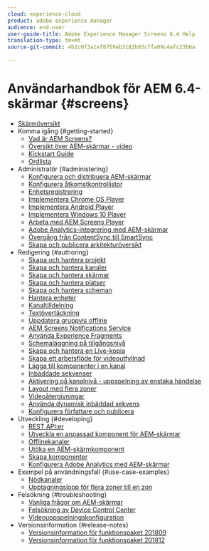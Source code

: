 ```yaml
---
cloud: experience-cloud
product: adobe experience manager
audience: end-user
user-guide-title: Adobe Experience Manager Screens 6.4 Help
translation-type: tm+mt
source-git-commit: 4b2c0f3a1ef8759eb3182b93cffa09c4afc23b6a

---
```



# Användarhandbok för AEM 6.4-skärmar {#screens}

+ [Skärmöversikt](home.md)
+ Komma igång {#getting-started}
   + [Vad är AEM Screens?](aem-screens-introduction.md)
   + [Översikt över AEM-skärmar - video](screens-concepts-feature-video-understand.md)
   + [Kickstart Guide](kickstart-for-aem-screens.md)
   + [Ordlista](screens-glossary.md)
+ Administratör {#administering}
   + [Konfigurera och distribuera AEM-skärmar](configuring-screens-introduction.md)
   + [Konfigurera åtkomstkontrollistor](setting-up-acls.md)
   + [Enhetsregistrering](device-registration.md)
   + [Implementera Chrome OS Player](implementing-chrome-os-player.md)
   + [Implementera Android Player](implementing-android-player.md)
   + [Implementera Windows 10 Player](implementing-windows-player.md)
   + [Arbeta med AEM Screens Player](working-with-screens-player.md)
   + [Adobe Analytics-integrering med AEM-skärmar](adobe-analytics-integration-aem-screens.md)
   + [Övergång från ContentSync till SmartSync](smartsync.md)
   + [Skapa och publicera arkitekturöversikt](author-publish-architecture-overview.md)
+ Redigering {#authoring}
   + [Skapa och hantera projekt](creating-a-screens-project.md)
   + [Skapa och hantera kanaler](managing-channels.md)
   + [Skapa och hantera skärmar](managing-displays.md)
   + [Skapa och hantera platser](managing-locations.md)
   + [Skapa och hantera scheman](managing-schedules.md)
   + [Hantera enheter](managing-devices.md)
   + [Kanaltilldelning](channel-assignment.md)
   + [Textövertäckning](text-overlay.md)
   + [Uppdatera gruppvis offline](bulk-offline-update.md)
   + [AEM Screens Notifications Service](screens-notifications-service.md)
   + [Använda Experience Fragments](experience-fragments-in-screens.md)
   + [Schemaläggning på tillgångsnivå](asset-level-scheduling.md)
   + [Skapa och hantera en Live-kopia](managing-livecopy.md)
   + [Skapa ett arbetsflöde för videoutfyllnad](creating-a-video-padding-workflow.md)
   + [Lägga till komponenter i en kanal](adding-components-to-a-channel.md)
   + [Inbäddade sekvenser](embedded-sequences.md)
   + [Aktivering på kanalnivå - uppspelning av enstaka händelse](channel-level-activation.md)
   + [Layout med flera zoner](multi-zone-layout-aem-screens.md)
   + [Videoåtergivningar](generating-renditions.md)
   + [Använda dynamisk inbäddad sekvens](dynamic-embedded-sequences.md)
   + [Konfigurera författare och publicera](author-and-publish.md)
+ Utveckling {#developing}
   + [REST API:er](rest-api.md)
   + [Utveckla en anpassad komponent för AEM-skärmar](developing-custom-component-tutorial-develop.md)
   + [Offlinekanaler](offline-channels.md)
   + [Utöka en AEM-skärmkomponent](extending-component-tutorial-develop.md)
   + [Skapa komponenter](creating-components.md)
   + [Konfigurera Adobe Analytics med AEM-skärmar](configuring-adobe-analytics-aem-screens.md)
+ Exempel på användningsfall {#use-case-examples}
   + [Nödkanaler](emergency-channel.md)
   + [Upptagningsloop för flera zoner till en zon](multizone-to-singlezone.md)
+ Felsökning {#troubleshooting}
   + [Vanliga frågor om AEM-skärmar](aem-screens-faqs.md)
   + [Felsökning av Device Control Center](monitoring-screens.md)
   + [Videouppspelningskonfiguration](troubleshoot-videos.md)
+ Versionsinformation {#release-notes}
   + [Versionsinformation för funktionspaket 201809](screens-release-notes.md)
   + [Versionsinformation för funktionspaket 201812](release-notes-fp-201812.md)
